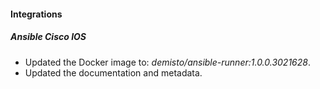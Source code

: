 #### Integrations

##### Ansible Cisco IOS
- Updated the Docker image to: *demisto/ansible-runner:1.0.0.3021628*.
- Updated the documentation and metadata.
